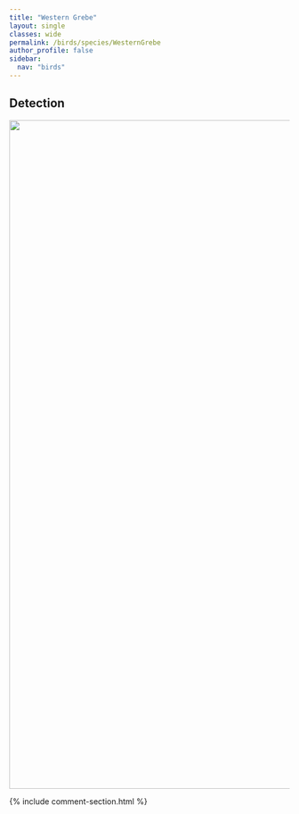 ```yaml
---
title: "Western Grebe"
layout: single
classes: wide
permalink: /birds/species/WesternGrebe
author_profile: false
sidebar:
  nav: "birds"
---
```


<h2>Detection</h2>

<a href="https://drive.google.com/uc?export=view&id=1eIzDWazyFObFHfS2fhoJqtPXvWm6j0XQ">
<img src="https://drive.google.com/uc?export=view&id=1eIzDWazyFObFHfS2fhoJqtPXvWm6j0XQ" height = "1200" width = "800">
</a>

{% include comment-section.html %}
